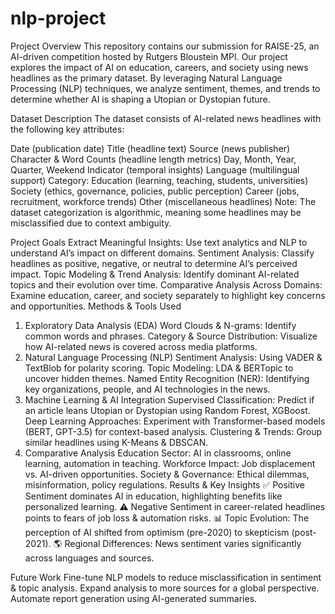 # nlp-project
Project Overview
This repository contains our submission for RAISE-25, an AI-driven competition hosted by Rutgers Bloustein MPI. Our project explores the impact of AI on education, careers, and society using news headlines as the primary dataset. By leveraging Natural Language Processing (NLP) techniques, we analyze sentiment, themes, and trends to determine whether AI is shaping a Utopian or Dystopian future.

Dataset Description
The dataset consists of AI-related news headlines with the following key attributes:

Date (publication date)
Title (headline text)
Source (news publisher)
Character & Word Counts (headline length metrics)
Day, Month, Year, Quarter, Weekend Indicator (temporal insights)
Language (multilingual support)
Category:
Education (learning, teaching, students, universities)
Society (ethics, governance, policies, public perception)
Career (jobs, recruitment, workforce trends)
Other (miscellaneous headlines)
Note: The dataset categorization is algorithmic, meaning some headlines may be misclassified due to context ambiguity.

Project Goals
Extract Meaningful Insights: Use text analytics and NLP to understand AI’s impact on different domains.
Sentiment Analysis: Classify headlines as positive, negative, or neutral to determine AI’s perceived impact.
Topic Modeling & Trend Analysis: Identify dominant AI-related topics and their evolution over time.
Comparative Analysis Across Domains: Examine education, career, and society separately to highlight key concerns and opportunities.
Methods & Tools Used
1. Exploratory Data Analysis (EDA)
Word Clouds & N-grams: Identify common words and phrases.
Category & Source Distribution: Visualize how AI-related news is covered across media platforms.
2. Natural Language Processing (NLP)
Sentiment Analysis: Using VADER & TextBlob for polarity scoring.
Topic Modeling: LDA & BERTopic to uncover hidden themes.
Named Entity Recognition (NER): Identifying key organizations, people, and AI technologies in the news.
3. Machine Learning & AI Integration
Supervised Classification: Predict if an article leans Utopian or Dystopian using Random Forest, XGBoost.
Deep Learning Approaches: Experiment with Transformer-based models (BERT, GPT-3.5) for context-based analysis.
Clustering & Trends: Group similar headlines using K-Means & DBSCAN.
4. Comparative Analysis
Education Sector: AI in classrooms, online learning, automation in teaching.
Workforce Impact: Job displacement vs. AI-driven opportunities.
Society & Governance: Ethical dilemmas, misinformation, policy regulations.
Results & Key Insights
✅ Positive Sentiment dominates AI in education, highlighting benefits like personalized learning.
⚠️ Negative Sentiment in career-related headlines points to fears of job loss & automation risks.
📊 Topic Evolution: The perception of AI shifted from optimism (pre-2020) to skepticism (post-2021).
🌎 Regional Differences: News sentiment varies significantly across languages and sources.

Future Work
Fine-tune NLP models to reduce misclassification in sentiment & topic analysis.
Expand analysis to more sources for a global perspective.
Automate report generation using AI-generated summaries.
